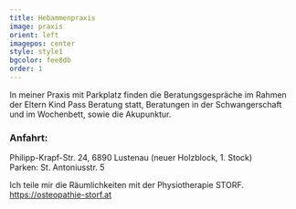 ```yaml
---
title: Hebammenpraxis
image: praxis
orient: left
imagepos: center
style: style1
bgcolor: fee8db
order: 1
---
```

In meiner Praxis mit Parkplatz finden die Beratungsgespräche im Rahmen der Eltern Kind Pass Beratung statt, Beratungen in der Schwangerschaft und im Wochenbett, sowie die Akupunktur.

### **Anfahrt**:

Philipp-Krapf-Str. 24, 6890 Lustenau (neuer Holzblock, 1. Stock)\
Parken: St. Antoniusstr. 5

Ich teile mir die Räumlichkeiten mit der Physiotherapie STORF.\
https://osteopathie-storf.at
